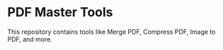 # PDF Master Tools
This repository contains tools like Merge PDF, Compress PDF, Image to PDF, and more.